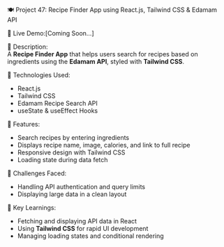 🍽️ Project 47: Recipe Finder App using React.js, Tailwind CSS & Edamam API

🔗 Live Demo:[Coming Soon...]

📄 Description:  
A **Recipe Finder App** that helps users search for recipes based on ingredients using the **Edamam API**, styled with **Tailwind CSS**.

🔧 Technologies Used:

- React.js
- Tailwind CSS
- Edamam Recipe Search API
- useState & useEffect Hooks

🌟 Features:

- Search recipes by entering ingredients
- Displays recipe name, image, calories, and link to full recipe
- Responsive design with Tailwind CSS
- Loading state during data fetch

🚀 Challenges Faced:

- Handling API authentication and query limits
- Displaying large data in a clean layout

🎯 Key Learnings:

- Fetching and displaying API data in React
- Using **Tailwind CSS** for rapid UI development
- Managing loading states and conditional rendering
